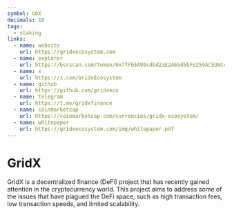 ```yaml
---
symbol: GDX
decimals: 18
tags:
  - staking
links:
  - name: website
    url: https://gridxecosystem.com
  - name: explorer
    url: https://bscscan.com/token/0x7fFb5A90cdbd2aE2A65d5bFe259AC936Cc302bE2
  - name: x
    url: https://x.com/GridxEcosystem
  - name: github
    url: https://github.com/gridxeco
  - name: telegram
    url: https://t.me/gridxfinance
  - name: coinmarketcap
    url: https://coinmarketcap.com/currencies/gridx-ecosystem/
  - name: whitepaper
    url: https://gridxecosystem.com/img/whitepaper.pdf
---
```


# GridX

GridX is a decentralized finance (DeFi) project that has recently gained attention in the cryptocurrency world. This project aims to address some of the issues that have plagued the DeFi space, such as high transaction fees, low transaction speeds, and limited scalability.
